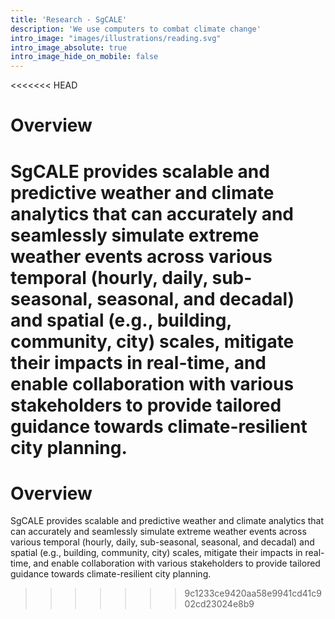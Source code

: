 ```yaml
---
title: 'Research - SgCALE'
description: 'We use computers to combat climate change'
intro_image: "images/illustrations/reading.svg"
intro_image_absolute: true
intro_image_hide_on_mobile: false
---
```


<<<<<<< HEAD
# Overview

SgCALE provides scalable and predictive weather and climate analytics 
that can accurately and seamlessly simulate extreme weather events across 
various temporal (hourly, daily, sub-seasonal, seasonal, and decadal) and spatial 
(e.g., building, community, city) scales, mitigate their impacts in real-time, and 
enable collaboration with various stakeholders to provide tailored guidance towards 
climate-resilient city planning.
=======
# Overview 

SgCALE provides scalable and predictive weather and climate analytics that can accurately and seamlessly simulate extreme weather events across various temporal (hourly, daily, sub-seasonal, seasonal, and decadal) and spatial (e.g., building, community, city) scales, mitigate their impacts in real-time, and enable collaboration with various stakeholders to provide tailored guidance towards climate-resilient city planning.
>>>>>>> 9c1233ce9420aa58e9941cd41c902cd23024e8b9
